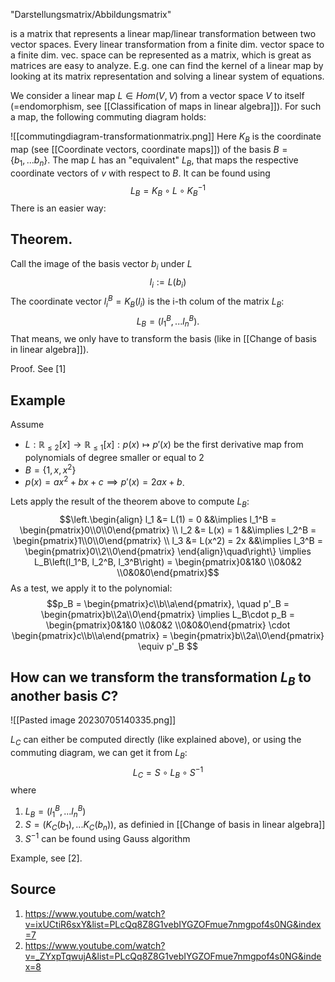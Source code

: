 "Darstellungsmatrix/Abbildungsmatrix"

is a matrix that represents a linear map/linear transformation between two vector spaces. Every linear transformation from a finite dim. vector space to a finite dim. vec. space can be represented as a matrix, which is great as matrices are easy to analyze. E.g. one can find the kernel of a linear map by looking at its matrix representation and solving a linear system of equations.

We consider a linear map $L\in Hom(V,V)$ from a vector space $V$ to itself (=endomorphism, see [[Classification of maps in linear algebra]]). For such a map, the following commuting diagram holds:

![[commutingdiagram-transformationmatrix.png]]
Here $K_B$ is the coordinate map (see [[Coordinate vectors, coordinate maps]]) of the basis $B=\{b_1, ... b_n\}$. The map $L$ has an "equivalent" $L_B$, that maps the respective coordinate vectors of $v$ with respect to $B$. It can be found using $$L_B = K_B\circ L \circ K_B^{-1}$$ There is an easier way:


## Theorem.
Call the image of the basis vector $b_i$ under $L$  $$l_i:=L(b_i)$$The coordinate vector $l_i^B=K_B(l_i)$ is the i-th colum of the matrix $L_B$: $$L_B = (l_1^B, ... l_n^B).$$ That means, we only have to transform the basis (like in [[Change of basis in linear algebra]]).

Proof. See [1]


## Example
Assume
- $L:\mathbb{R}_{\leq 2}[x] \rightarrow \mathbb{R}_{\leq 1} [x]:p(x)\mapsto p'(x)$ be the first derivative map from polynomials of degree smaller or equal to 2
- $B=\left \{ 1,x,x^2 \right \}$
- $p(x) = ax^2+bx+c \implies p'(x) = 2ax+b$.

Lets apply the result of the theorem above to compute $L_B$:$$\left.\begin{align}
    l_1 &= L(1) =  0 &&\implies l_1^B = \begin{pmatrix}0\\0\\0\end{pmatrix} \\
    l_2 &= L(x) =  1 &&\implies l_2^B = \begin{pmatrix}1\\0\\0\end{pmatrix} \\
    l_3 &= L(x^2) =  2x &&\implies l_3^B = \begin{pmatrix}0\\2\\0\end{pmatrix}
\end{align}\quad\right\} \implies L_B\left(l_1^B, l_2^B, l_3^B\right) = \begin{pmatrix}0&1&0 \\0&0&2 \\0&0&0\end{pmatrix}$$As a test, we apply it to the polynomial:
$$p_B = \begin{pmatrix}c\\b\\a\end{pmatrix}, \quad p'_B = \begin{pmatrix}b\\2a\\0\end{pmatrix} \implies L_B\cdot p_B = \begin{pmatrix}0&1&0 \\0&0&2 \\0&0&0\end{pmatrix} \cdot \begin{pmatrix}c\\b\\a\end{pmatrix} = \begin{pmatrix}b\\2a\\0\end{pmatrix} \equiv p'_B $$


## How can we transform the transformation $L_B$ to another basis $C$?
![[Pasted image 20230705140335.png]]

$L_C$ can either be computed directly (like explained above), or using the commuting diagram, we can get it from $L_B$: $$L_C =S\circ L_B \circ S^{-1}$$where
1. $L_B=(l^B_1, ... l^B_n)$
2. $S=(K_C(b_1), ... K_C(b_n))$, as definied in [[Change of basis in linear algebra]]
3. $S^{-1}$ can be found using Gauss algorithm

Example, see [2].


## Source
1. https://www.youtube.com/watch?v=ixUCtiR6sxY&list=PLcQq8Z8G1vebIYGZOFmue7nmgpof4s0NG&index=7
2. https://www.youtube.com/watch?v=_ZYxpTqwujA&list=PLcQq8Z8G1vebIYGZOFmue7nmgpof4s0NG&index=8

